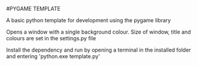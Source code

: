 #PYGAME TEMPLATE

A basic python template for development using the pygame library

Opens a window with a single background colour.
Size of window, title and colours are set in the settings.py file

Install the dependency and run by opening a terminal in the installed folder and entering 'python.exe template.py'